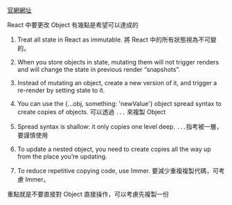 [官網網址](https://beta.reactjs.org/learn/updating-objects-in-state)

React 中要更改 Object 有幾點是希望可以達成的

1. Treat all state in React as immutable.
將 React 中的所有狀態視為不可變的。

2. When you store objects in state, mutating them will not trigger renders and will change the state in previous render “snapshots”.

3. Instead of mutating an object, create a new version of it, and trigger a re-render by setting state to it.

4. You can use the {...obj, something: 'newValue'} object spread syntax to create copies of objects.
可以透過 `...` 來複製 Object

5. Spread syntax is shallow: it only copies one level deep.
`...`指考被一層，要謹慎使用

6. To update a nested object, you need to create copies all the way up from the place you’re updating.

7. To reduce repetitive copying code, use Immer.
要減少重複複製代碼，可考慮 Immer。

重點就是不要直接對 Object 直接操作，可以考慮先複製一份